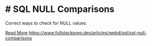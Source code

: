# # SQL NULL Comparisons

Correct ways to check for NULL values.

[Read More](https://www.fullstackprep.dev/articles/webd/sql/sql-null-comparisons) https://www.fullstackprep.dev/articles/webd/sql/sql-null-comparisons